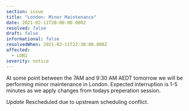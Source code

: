 ```yaml
---
section: issue
title: "London: Minor Maintenance"
date: 2021-02-11T20:00:00.000Z
resolved: false
draft: false
informational: false
resolvedWhen: 2021-02-11T22:30:00.000Z
affected:
  - LON1
severity: notice
---
```

At some point between the 7AM and 9:30 AM AEDT tomorrow we will be performing minor maintenance in London. Expected interruption is 1-5 minutes as we apply changes from todays preperation session.

*Update* Rescheduled due to upstream scheduling conflict.